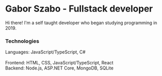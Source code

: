 # Gabor Szabo - Fullstack developer

Hi there! I'm a self taught developer who began studying programming in 2019.

### Technologies

Languages: JavaScript/TypeScript, C#
<br/>
<br/>
Frontend: HTML, CSS, JavaScript/TypeScript, React
<br/>
Backend: Node.js, ASP.NET Core, MongoDB, SQLite
